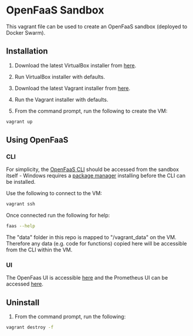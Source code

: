 # OpenFaaS Sandbox
This vagrant file can be used to create an OpenFaaS sandbox (deployed to Docker Swarm).

## Installation

1) Download the latest VirtualBox installer from [here](https://www.virtualbox.org/wiki/Downloads).

2) Run VirtualBox installer with defaults.

3) Download the latest Vagrant installer from [here](https://www.vagrantup.com/downloads.html).

4) Run the Vagrant installer with defaults.

5) From the command prompt, run the following to create the VM:
```sh
vagrant up
```

## Using OpenFaaS

### CLI

For simplicity, the [OpenFaaS CLI](https://github.com/openfaas/faas-cli) should be accessed from the sandbox itself - Windows requires a [package manager](https://github.com/lukesampson/scoop) installing before the CLI can be installed.

Use the following to connect to the VM:

```sh
vagrant ssh
```

Once connected run the following for help:

```sh
faas --help
```

The "data" folder in this repo is mapped to "/vagrant_data" on the VM. Therefore any data (e.g. code for functions) copied here will be accessible from the CLI within the VM.

### UI

The OpenFaas UI is accessible [here](http://localhost:8080/ui/) and the Prometheus UI can be accessed [here](http://localhost:9090/graph).

## Uninstall

1) From the command prompt, run the following:

```sh
vagrant destroy -f
```